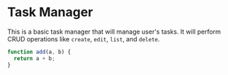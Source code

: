 # Task Manager

This is a basic task manager that will manage user's tasks. It will perform CRUD operations like `create`, `edit`, `list`, and `delete`.

```js
function add(a, b) {
  return a + b;
}
```
